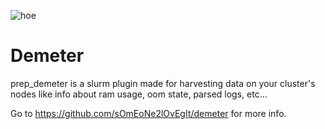 ![hoe](https://user-images.githubusercontent.com/87118859/185426997-149c94e8-e33e-4621-b193-81594645686a.png)
# Demeter
prep_demeter is a slurm plugin made for harvesting data on your cluster's nodes like info about ram usage, oom state, parsed logs, etc...

Go to https://github.com/sOmEoNe2lOvEgIt/demeter for more info.

